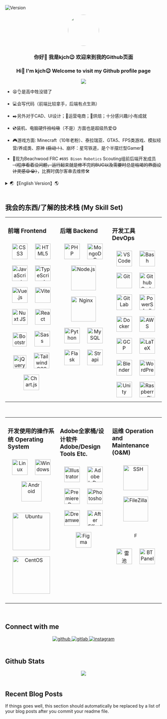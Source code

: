 <!--
**1834423612/1834423612** is a ✨ _special_ ✨ repository because its `README.md` (this file) appears on your GitHub profile.

Here are some ideas to get you started:

- 🔭 I’m currently working on ...
- 🌱 I’m currently learning ...
- 👯 I’m looking to collaborate on ...
- 🤔 I’m looking for help with ...
- 💬 Ask me about ...
- 📫 How to reach me: ...
- 😄 Pronouns: ...
- ⚡ Fun fact: ...
-->
<div>
  <div align="left">

![Version](https://placehold.co/100x40/orange/white?text=V+24.623.1&font=oswald)
  </div>
</div>

<!-- Avatar 头像内容 -->
<div align="center">
<img style="border-radius: 50%;" src="https://gravatar.com/avatar/361a331e88af15ea5f7f81cdd60a6633e7bc4a69db43b236caae96cdcb1ddd03?s=1024" align="center" height="" width="100" />
</div>  


<!-- Welcome 欢迎部分 -->
### <div align="center">你好👋 我是kjch😉 欢迎来到我的Github页面</div>  
### <div align="center">Hi👋 I'm kjch😉 Welcome to visit my Github profile page</div>  
  

<!-- Moe Counter 访问计数器 -->
<div align="center">
<img src="https://count.kjchmc.cn/get/@kjch-github-profile?theme=minecraft" align="center" height="" width="" />
</div>  
  

<!-- Intro 个人介绍 -->
- 😫👌是高中牲没错了

- 💻会写代码（前端比较拿手，后端有点生熟）

- ✒️另外对于CAD、UI设计；🛒运营电商；🍞烘焙；十分感兴趣/小有成就

- 💿装机、电脑硬件~~捡垃圾~~（不是）方面也是超级热爱😋

- 🎮游戏方面: Minecraft（10年老粉）、泰拉瑞亚、GTA5、FPS类游戏、模拟经营/养成类、原神 ~~(启动！)~~、崩坏：星穹铁道，是个半摆烂型Gamer🤣

- 🤖现为Beachwood FRC `#695 Bison Robotics` Scouting组前后端开发成员 ~~（程序看着没问题，运行起来就是修不完的BUG以及需要时总是枯竭的界面设计灵感😫😭）~~，比赛时偶尔客串去维修🛠️


<details>
<summary>🌏【English Version】🌎</summary>  

----
<!-- Intro 个人介绍英文版 English Version -->
- 😫👌 I'm a High school student

- 💻 Know some programming stuffs(Front-end is okay, back-end still needs to learn & practice)

- ✒️ Also were interested/get some achievement in CAD, UI design; 🛒Running E-Commerce; 🍞Baking...

- 💿 Super passionate about PC/Server installed, and computer hardware stuff ~~bought lots of second-hand hardware~~(just sometimes, haha) too😋!

- 🎮 Gaming: Minecraft (10-year-old fan), Terraria, GTA5, FPS-type games, Sims/Farming, Genshin Impact(YES!), Honkai: Star Rail, lots of games to play(didn't have enough time!!)🤣

- 🤖 Currently a front-end and back-end development member of the Beachwood FRC `#695 Bison Robotics` Scouting sub-team ~~(Sometimes the programs look fine, but when they are running, bugs come out and that can't be fixed, and my inspiration for interface design that always runs out when I need it😫😭)~~, sometimes during the competition might go to help to repair/install robot🛠️

----
</details>

<br/>  


## 我会的东西/了解的技术栈 (My Skill Set) 
<table><tr><td valign="top" width="33%">

### 前端 Frontend  
<div align="center">  
<a href="https://www.w3schools.com/css/" target="_blank"><img style="margin: 10px" src="https://profilinator.rishav.dev/skills-assets/css3-original-wordmark.svg" alt="CSS3" height="50" /></a>  
<a href="https://en.wikipedia.org/wiki/HTML5" target="_blank"><img style="margin: 10px" src="https://profilinator.rishav.dev/skills-assets/html5-original-wordmark.svg" alt="HTML5" height="50" /></a>  
<a href="https://www.javascript.com/" target="_blank"><img style="margin: 10px" src="https://profilinator.rishav.dev/skills-assets/javascript-original.svg" alt="JavaScript" height="50" /></a>  
<a href="https://www.typescriptlang.org/" target="_blank"><img style="margin: 10px" src="https://profilinator.rishav.dev/skills-assets/typescript-original.svg" alt="TypeScript" height="50" /></a>  
<a href="https://vuejs.org/" target="_blank"><img style="margin: 10px" src="https://profilinator.rishav.dev/skills-assets/vuejs-original-wordmark.svg" alt="Vue.js" height="50" /></a>  
<a href="https://vitejs.dev/" target="_blank"><img style="margin:10px" src="https://cdn.jsdelivr.net/gh/devicons/devicon@latest/icons/vitejs/vitejs-original.svg" alt="Vite" height="50" /></a> 
<a href="https://nuxtjs.org/" target="_blank"><img style="margin: 10px" src="https://profilinator.rishav.dev/skills-assets/nuxt.png" alt="Nuxt JS" height="50" /></a>  
<a href="https://reactjs.org/" target="_blank"><img style="margin: 10px" src="https://profilinator.rishav.dev/skills-assets/react-original-wordmark.svg" alt="React" height="50" /></a>  
<a href="https://getbootstrap.com/docs/3.4/javascript/" target="_blank"><img style="margin: 10px" src="https://profilinator.rishav.dev/skills-assets/bootstrap-plain.svg" alt="Bootstrap" height="45" /></a>  
<a href="https://sass-lang.com/" target="_blank"><img style="margin: 10px" src="https://profilinator.rishav.dev/skills-assets/sass-original.svg" alt="Sass" height="50" /></a>  
<a href="https://jquery.com/" target="_blank"><img style="margin: 10px" src="https://profilinator.rishav.dev/skills-assets/jquery.png" alt="jQuery" height="42" /></a>  
<a href="https://www.tailwindcss.com/" target="_blank"><img style="margin: 10px" src="https://profilinator.rishav.dev/skills-assets/tailwindcss.svg" alt="Tailwind CSS" height="50" /></a>  
<a href="https://www.chartjs.org/" target="_blank"><img style="margin: 10px" src="https://profilinator.rishav.dev/skills-assets/logo-title.svg" alt="Chart.js" height="50" /></a>  
</div>

</td><td valign="top" width="33%">



### 后端 Backend  
<div align="center">  
<a href="https://www.php.net/" target="_blank"><img style="margin: 10px" src="https://profilinator.rishav.dev/skills-assets/php-original.svg" alt="PHP" height="50" /></a>  
<a href="https://www.mongodb.com/" target="_blank"><img style="margin: 10px" src="https://profilinator.rishav.dev/skills-assets/mongodb-original-wordmark.svg" alt="MongoDB" height="50" /></a>  
<a href="https://nodejs.org/" target="_blank"><img style="margin: 10px" src="https://profilinator.rishav.dev/skills-assets/nodejs-original-wordmark.svg" alt="Node.js" height="80" /></a>  
<a href="https://www.nginx.com/" target="_blank"><img style="margin: 10px" src="https://profilinator.rishav.dev/skills-assets/nginx-original.svg" alt="Nginx" height="80" /></a>  
<a href="https://www.python.org/" target="_blank"><img style="margin: 10px" src="https://profilinator.rishav.dev/skills-assets/python-original.svg" alt="Python" height="50" /></a>  
<a href="https://www.mysql.com/" target="_blank"><img style="margin: 10px" src="https://profilinator.rishav.dev/skills-assets/mysql-original-wordmark.svg" alt="MySQL" height="50" /></a>  
<a href="https://flask.palletsprojects.com/" target="_blank"><img style="margin: 10px" src="https://profilinator.rishav.dev/skills-assets/flask.png" alt="Flask" height="50" /></a>  
<a href="https://www.strapi.io/" target="_blank"><img style="margin: 10px" src="https://profilinator.rishav.dev/skills-assets/strapi.svg" alt="Strapi" height="50" /></a>  
</div>

</td><td valign="top" width="33%">



### 开发工具 DevOps  
<div align="center">  
<a href="https://code.visualstudio.com/" target="_blank"><img style="margin:10px" src="https://cdn.jsdelivr.net/gh/devicons/devicon/icons/vscode/vscode-original.svg" alt="VSCode" height="50" /></a>  
<a href="https://www.gnu.org/software/bash/" target="_blank"><img style="margin: 10px" src="https://profilinator.rishav.dev/skills-assets/gnu_bash-icon.svg" alt="Bash" height="50" /></a>  
<a href="https://git-scm.com/" target="_blank"><img style="margin: 10px" src="https://profilinator.rishav.dev/skills-assets/git-scm-icon.svg" alt="Git" height="50" /></a>  
<a href="https://github.dev/" target="_blank"><img style="margin: 10px" src="https://cdn.jsdelivr.net/gh/devicons/devicon@latest/icons/githubcodespaces/githubcodespaces-original.svg" alt="Github Code Spaces" height="50" /></a>  
<a href="https://about.gitlab.com/" target="_blank"><img style="margin: 10px" src="https://profilinator.rishav.dev/skills-assets/gitlab.svg" alt="GitLab" height="50" /></a>  
<a href="https://docs.microsoft.com/en-us/powershell/" target="_blank"><img style="margin: 10px" src="https://profilinator.rishav.dev/skills-assets/powershell.png" alt="PowerShell" height="50" /></a>  
<a href="https://www.docker.com/" target="_blank"><img style="margin: 10px" src="https://profilinator.rishav.dev/skills-assets/docker-original-wordmark.svg" alt="Docker" height="50" /></a>  
<a href="https://aws.amazon.com/" target="_blank"><img style="margin: 10px" src="https://profilinator.rishav.dev/skills-assets/amazonwebservices-original-wordmark.svg" alt="AWS" height="50" /></a>  
<a href="https://cloud.google.com/" target="_blank"><img style="margin: 10px" src="https://profilinator.rishav.dev/skills-assets/google_cloud-icon.svg" alt="GCP" height="50" /></a>  
<a href="https://www.latex-project.org/" target="_blank"><img style="margin: 10px" src="https://profilinator.rishav.dev/skills-assets/latex.png" alt="LaTeX" height="50" /></a>  
<a href="https://www.blender.org/" target="_blank"><img style="margin: 10px" src="https://profilinator.rishav.dev/skills-assets/blender_community_badge_white.svg" alt="Blender" height="50" /></a>  
<a href="https://wordpress.com/" target="_blank"><img style="margin: 10px" src="https://profilinator.rishav.dev/skills-assets/wordpress.png" alt="WordPress" height="50" /></a>  
<a href="https://unity.com/" target="_blank"><img style="margin: 10px" src="https://profilinator.rishav.dev/skills-assets/unity.png" alt="Unity" height="50" /></a>  
<a href="https://www.raspberrypi.org/" target="_blank"><img style="margin: 10px" src="https://profilinator.rishav.dev/skills-assets/raspberrypi.png" alt="Raspberry Pi" height="50" /></a>  
</div>

</td></tr></table>  

<br/>  




<table><tr><td valign="top" width="33%">

### 开发使用的操作系统 Operating System  
<div align="center">  
<a href="https://www.linux.org/" target="_blank"><img style="margin: 10px" src="https://profilinator.rishav.dev/skills-assets/linux-original.svg" alt="Linux" height="50" /></a>  
<a href="https://www.microsoft.com/windows" target="_blank"><img style="margin:10px" src="https://cdn.jsdelivr.net/gh/devicons/devicon@latest/icons/windows11/windows11-original.svg" alt="Windows" height="50" /></a>  
<a href="https://www.android.com/" target="_blank"><img style="margin:10px" src="https://cdn.jsdelivr.net/gh/devicons/devicon@latest/icons/android/android-plain-wordmark.svg" alt="Android" height="65" /></a>  

<a href="https://www.ubuntu.com/" target="_blank"><img style="margin:10px" src="https://cdn.jsdelivr.net/gh/devicons/devicon@latest/icons/ubuntu/ubuntu-original-wordmark.svg" alt="Ubuntu" height="120" /></a>
<a href="https://www.centos.org/" target="_blank"><img style="margin:10px" src="https://cdn.jsdelivr.net/gh/devicons/devicon@latest/icons/centos/centos-original-wordmark.svg" alt="CentOS" height="120" /></a>
</div>

</td><td valign="top" width="33%">

### Adobe全家桶/设计软件 Adobe/Design Tools Etc.
<div align="center">  
<a href="https://www.adobe.com/in/products/illustrator.html" target="_blank"><img style="margin: 10px" src="https://profilinator.rishav.dev/skills-assets/adobe_illustrator-icon.svg" alt="Illustrator" height="50" /></a>  
<a href="https://www.adobe.com/in/products/indesign.html" target="_blank"><img style="margin: 10px" src="https://profilinator.rishav.dev/skills-assets/adobeindesign.svg" alt="Adobe InDesign" height="50" /></a>  
<a href="https://www.adobe.com/in/products/premiere.html" target="_blank"><img style="margin: 10px" src="https://profilinator.rishav.dev/skills-assets/adobepremierepro.png" alt="Premiere Pro" height="50" /></a>  
<a href="https://www.adobe.com/in/products/photoshop.html" target="_blank"><img style="margin: 10px" src="https://cdn.jsdelivr.net/gh/devicons/devicon@latest/icons/photoshop/photoshop-original.svg" alt="Photoshop" height="50" /></a>  
<a href="https://www.adobe.com/in/products/dreamweaver.html" target="_blank"><img style="margin: 10px" src="https://cdn.jsdelivr.net/gh/devicons/devicon@latest/icons/dreamweaver/dreamweaver-original.svg" alt="Dreamweaver " height="50" /></a>  
<a href="https://www.adobe.com/in/products/aftereffects.html" target="_blank"><img style="margin: 10px" src="https://profilinator.rishav.dev/skills-assets/aftereffects.png" alt="After Effects" height="50" /></a>  
<a href="https://www.figma.com/" target="_blank"><img style="margin: 10px" src="https://profilinator.rishav.dev/skills-assets/figma-icon.svg" alt="Figma" height="50" /></a>  
</div>

</td><td valign="top" width="33%">

### 运维 Operation and Maintenance (O&M)
<div align="center">  
<a href="https://www.openssh.com/" target="_blank"><img style="margin: 10px" src="https://cdn.jsdelivr.net/gh/devicons/devicon@latest/icons/ssh/ssh-original-wordmark.svg" alt="SSH" height="80" /></a>  
<a href="https://filezilla-project.org/" target="_blank"><img style="margin: 10px" src="https://cdn.jsdelivr.net/gh/devicons/devicon@latest/icons/filezilla/filezilla-original-wordmark.svg" alt="FileZilla" height="80" /></a>  

<a href="https://www.fortinet.com/" target="_blank"><img style="margin: 10px" src="https://www.fortinet.com/content/dam/fortinet/images/general/fortinet-logo.svg" alt="Fortinet" height="15" /></a>  

<a href="https://waf-ce.chaitin.cn/" target="_blank"><img style="margin: 10px" src="https://waf-ce.chaitin.cn/images/safeline.svg" alt="雷池WAF" height="50" /></a>
<a href="https://bt.cn" target="_blank"><img style="margin: 10px" src="https://www.bt.cn/static/new/images/logo.svg" alt="BT Panel" height="50" /></a>  
</div>

</td></tr></table>  

<br/>  



## Connect with me  
<div align="center">
<a href="https://github.com/1834423612" target="_blank">
<img src=https://img.shields.io/badge/github-%2324292e.svg?&style=for-the-badge&logo=github&logoColor=white alt=github style="margin-bottom: 5px;" />
</a>
<a href="https://gitlab.com/kjch" target="_blank">
<img src=https://img.shields.io/badge/gitlab-330F63.svg?&style=for-the-badge&logo=gitlab&logoColor=white alt=gitlab style="margin-bottom: 5px;" />
</a>
<a href="https://instagram.com/kjch0720" target="_blank">
<img src=https://img.shields.io/badge/instagram-%23000000.svg?&style=for-the-badge&logo=instagram&logoColor=white alt=instagram style="margin-bottom: 5px;" />
</a>  
</div>  
  

<br/>  


## Github Stats  
<div align="center"><img src="https://github-readme-stats.vercel.app/api?username=1834423612&show_icons=true&count_private=true&hide_border=true" align="center" /></div>  

<br/>  


## Recent Blog Posts  
<!-- BLOG-POST-LIST:START -->  
If things goes well, this section should automatically be replaced by a list of your blog posts after you commit your readme file. 
<!-- BLOG-POST-LIST:END -->
<br />
